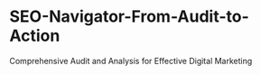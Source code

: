 # SEO-Navigator-From-Audit-to-Action
Comprehensive Audit and Analysis for Effective Digital Marketing
